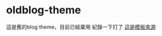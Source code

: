 # oldblog-theme
這是舊的blog theme，目前已經棄用
紀錄一下打了
[這是模板來源](https://github.com/codewithsadee/vcard-personal-portfolio)
